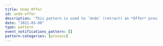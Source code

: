 ```yaml
---
title: Undo Offer
id: undo-offer
description: 'This pattern is used to `Undo` (retract) an *Offer* previously made.'
date: "2021-03-08"
type: pattern
event_notifications_pattern: []
pattern-categories: [process]
---
```


